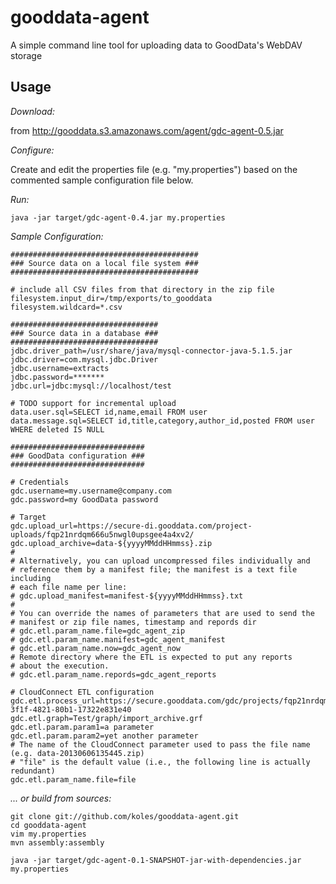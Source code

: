 # gooddata-agent

A simple command line tool for uploading data to GoodData's WebDAV storage

## Usage

*Download:*

from http://gooddata.s3.amazonaws.com/agent/gdc-agent-0.5.jar

*Configure:*

Create and edit the properties file (e.g. "my.properties") based on the commented sample configuration file below. 

*Run:*

    java -jar target/gdc-agent-0.4.jar my.properties

*Sample Configuration:*

    ##########################################
    ### Source data on a local file system ###
    ##########################################

    # include all CSV files from that directory in the zip file
    filesystem.input_dir=/tmp/exports/to_gooddata
    filesystem.wildcard=*.csv

    #################################
    ### Source data in a database ###
    #################################
    jdbc.driver_path=/usr/share/java/mysql-connector-java-5.1.5.jar
    jdbc.driver=com.mysql.jdbc.Driver
    jdbc.username=extracts
    jdbc.password=*******
    jdbc.url=jdbc:mysql://localhost/test

    # TODO support for incremental upload
    data.user.sql=SELECT id,name,email FROM user
    data.message.sql=SELECT id,title,category,author_id,posted FROM user WHERE deleted IS NULL

    ##############################
    ### GoodData configuration ###
    ##############################

    # Credentials
    gdc.username=my.username@company.com
    gdc.password=my GoodData password

    # Target
    gdc.upload_url=https://secure-di.gooddata.com/project-uploads/fqp21nrdqm666u5nwgl0upsgee4a4xv2/
    gdc.upload_archive=data-${yyyyMMddHHmmss}.zip
    #
    # Alternatively, you can upload uncompressed files individually and
    # reference them by a manifest file; the manifest is a text file including
    # each file name per line:
    # gdc.upload_manifest=manifest-${yyyyMMddHHmmss}.txt
    #
    # You can override the names of parameters that are used to send the
    # manifest or zip file names, timestamp and repords dir
    # gdc.etl.param_name.file=gdc_agent_zip
    # gdc.etl.param_name.manifest=gdc_agent_manifest
    # gdc.etl.param_name.now=gdc_agent_now
    # Remote directory where the ETL is expected to put any reports
    # about the execution.
    # gdc.etl.param_name.repords=gdc_agent_reports

    # CloudConnect ETL configuration
    gdc.etl.process_url=https://secure.gooddata.com/gdc/projects/fqp21nrdqm666u5nwgl0upsgee4a4xv2/dataload/processes/5f4b4ca9-3f1f-4821-80b1-17322e831e40
    gdc.etl.graph=Test/graph/import_archive.grf
    gdc.etl.param.param1=a parameter
    gdc.etl.param.param2=yet another parameter
    # The name of the CloudConnect parameter used to pass the file name (e.g. data-20130606135445.zip)
    # "file" is the default value (i.e., the following line is actually redundant)
    gdc.etl.param_name.file=file


*... or build from sources:*

    git clone git://github.com/koles/gooddata-agent.git
    cd gooddata-agent
    vim my.properties
    mvn assembly:assembly
    
    java -jar target/gdc-agent-0.1-SNAPSHOT-jar-with-dependencies.jar my.properties

